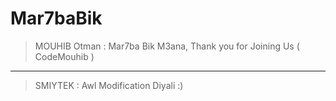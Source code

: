 # Mar7baBik
> MOUHIB Otman : Mar7ba Bik M3ana, Thank you for Joining Us ( CodeMouhib )
---------------------------------------------
> SMIYTEK : Awl Modification Diyali :)
